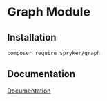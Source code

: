 # Graph Module

## Installation

```
composer require spryker/graph
```

## Documentation

[Documentation](https://spryker.github.io)

